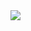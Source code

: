 <img src="https://Songjinsub.vercel.app/api?type=wave&color=auto&height=300&section=header&text=capsule%20render&fontSize=90" />

